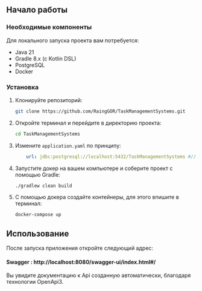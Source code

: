 
## Начало работы

### Необходимые компоненты

Для локального запуска проекта вам потребуется:

- Java 21
- Gradle 8.x (с Kotlin DSL)
- PostgreSQL
- Docker

### Установка

1. Клонируйте репозиторий:

   ```bash
   git clone https://github.com/RaingGOR/TaskManagementSystems.git
   ```

2. Откройте терминал и перейдите в директорию проекта:

   ```bash
   cd TaskManagementSystems
   ```
3. Измените `application.yaml` по принципу:
   ```yaml
       url: jdbc:postgresql://localhost:5432/TaskManagementSystems #//Your DB: localhost || Docker DB: java-postgres
   ```
4. Запустите докер на вашем компьютере и соберите проект с помощью Gradle:

   ```bash
   ./gradlew clean build
   ```

5. С помощью докера создайте контейнеры, для этого впишите в терминал:

   ```bash
   docker-compose up
   ```
## Использование

После запуска приложения откройте следующий адрес:
#### Swagger : http://localhost:8080/swagger-ui/index.html#/
Вы увидите документацию к Api созданную автоматически, благодаря технологии OpenApi3.
